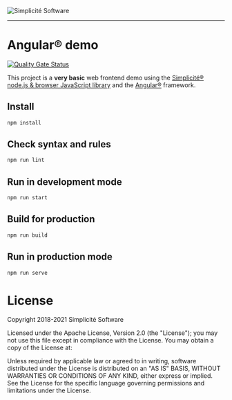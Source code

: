 ![Simplicit&eacute; Software](https://www.simplicite.io/resources/logos/logo250-grey.png)
* * *

Angular&reg; demo
=================

[![Quality Gate Status](https://sonarcloud.io/api/project_badges/measure?project=simplicitesoftware_angular-demo&metric=alert_status)](https://sonarcloud.io/dashboard?id=simplicitesoftware_angular-demo)

This project is a **very basic** web frontend demo using
the [Simplicit&eacute;&reg; node.js &amp; browser JavaScript library](https://github.com/simplicitesoftware/nodejs-api)
and the [Angular&reg;](https://angular.io) framework.

Install
-------

```bash
npm install
```

Check syntax and rules
----------------------

```bash
npm run lint
```

Run in development mode
-----------------------

```bash
npm run start
```

Build for production
--------------------

```bash
npm run build
```

Run in production mode
----------------------

```bash
npm run serve
```

License
=======

Copyright 2018-2021 Simplicit&eacute; Software

Licensed under the Apache License, Version 2.0 (the "License");
you may not use this file except in compliance with the License.
You may obtain a copy of the License at:

[](http://www.apache.org/licenses/LICENSE-2.0)

Unless required by applicable law or agreed to in writing, software
distributed under the License is distributed on an "AS IS" BASIS,
WITHOUT WARRANTIES OR CONDITIONS OF ANY KIND, either express or implied.
See the License for the specific language governing permissions and
limitations under the License.

